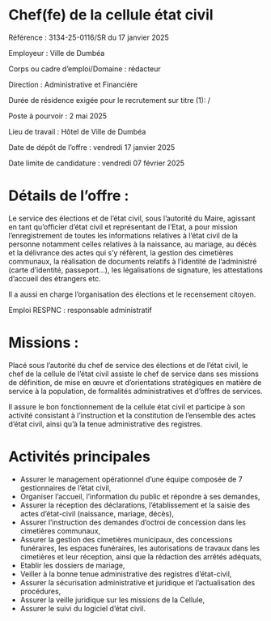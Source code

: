 # Chef(fe) de la cellule état civil

Référence : 3134-25-0116/SR du 17 janvier 2025

Employeur : Ville de Dumbéa

Corps ou cadre d’emploi/Domaine : rédacteur

Direction : Administrative et Financière

Durée de résidence exigée pour le recrutement sur titre (1): /

Poste à pourvoir : 2 mai 2025

Lieu de travail : Hôtel de Ville de Dumbéa

Date de dépôt de l’offre : vendredi 17 janvier 2025

Date limite de candidature : vendredi 07 février 2025

# Détails de l’offre :

Le service des élections et de l’état civil, sous l’autorité du Maire, agissant en tant qu’officier d’état civil et représentant de l’Etat, a pour mission l’enregistrement de toutes les informations relatives à l’état civil de la personne notamment celles relatives à la naissance, au mariage, au décès et la délivrance des actes qui s’y réfèrent, la gestion des cimetières communaux, la réalisation de documents relatifs à l’identité de l’administré (carte d’identité, passeport...), les légalisations de signature, les attestations d’accueil des étrangers etc.

Il a aussi en charge l’organisation des élections et le recensement citoyen.

Emploi RESPNC : responsable administratif

# Missions :

Placé sous l’autorité du chef de service des élections et de l’état civil, le chef de la cellule de l’état civil assiste le chef de service dans ses missions de définition, de mise en œuvre et d’orientations stratégiques en matière de service à la population, de formalités administratives et d’offres de services.

Il assure le bon fonctionnement de la cellule état civil et participe à son activité consistant à l’instruction et la constitution de l’ensemble des actes d’état civil, ainsi qu’à la tenue administrative des registres.

# Activités principales

- Assurer le management opérationnel d’une équipe composée de 7 gestionnaires de l’état civil,
- Organiser l’accueil, l’information du public et répondre à ses demandes,
- Assurer la réception des déclarations, l’établissement et la saisie des actes d’état-civil (naissance, mariage, décès),
- Assurer l’instruction des demandes d’octroi de concession dans les cimetières communaux,
- Assurer la gestion des cimetières municipaux, des concessions funéraires, les espaces funéraires, les autorisations de travaux dans les cimetières et leur réception, ainsi que la rédaction des arrêtés adéquats,
- Etablir les dossiers de mariage,
- Veiller à la bonne tenue administrative des registres d’état-civil,
- Assurer la sécurisation administrative et juridique et l’actualisation des procédures,
- Assurer la veille juridique sur les missions de la Cellule,
- Assurer le suivi du logiciel d’état civil.